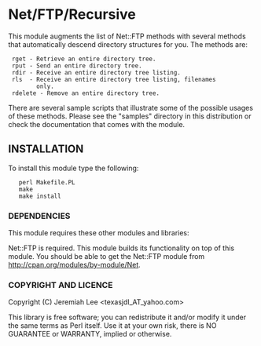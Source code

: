 # Net/FTP/Recursive

This module augments the list of Net::FTP methods with several
methods that automatically descend directory structures for you.
The methods are:

     rget - Retrieve an entire directory tree.
     rput - Send an entire directory tree.
     rdir - Receive an entire directory tree listing.
     rls  - Receive an entire directory tree listing, filenames
            only.
     rdelete - Remove an entire directory tree.

There are several sample scripts that illustrate some of the
possible usages of these methods.  Please see the "samples"
directory in this distribution or check the documentation that
comes with the module.

## INSTALLATION

To install this module type the following:

```
   perl Makefile.PL
   make
   make install
```

### DEPENDENCIES

This module requires these other modules and libraries:

Net::FTP is required.  This module builds its functionality
on top of this module.  You should be able to get the Net::FTP
module from http://cpan.org/modules/by-module/Net.

### COPYRIGHT AND LICENCE

Copyright (C) Jeremiah Lee <texasjdl_AT_yahoo.com>

This library is free software; you can redistribute it and/or modify
it under the same terms as Perl itself.  Use it at your own risk,
there is NO GUARANTEE or WARRANTY, implied or otherwise.
